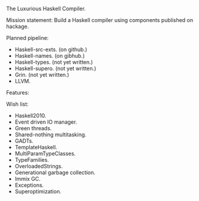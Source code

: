 The Luxurious Haskell Compiler.

Mission statement: Build a Haskell compiler using components published on hackage.

Planned pipeline:

 - Haskell-src-exts. (on github.)
 - Haskell-names. (on gibhub.)
 - Haskell-types. (not yet written.)
 - Haskell-supero. (not yet written.)
 - Grin. (not yet written.)
 - LLVM.


Features:

Wish list:

- Haskell2010.
- Event driven IO manager.
- Green threads.
- Shared-nothing multitasking.
- GADTs.
- TemplateHaskell.
- MultiParamTypeClasses.
- TypeFamilies.
- OverloadedStrings.
- Generational garbage collection.
- Immix GC.
- Exceptions.
- Superoptimization.



